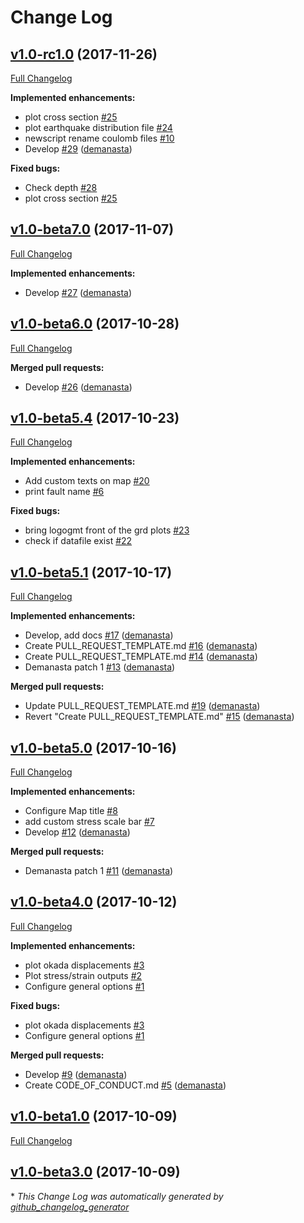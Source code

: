 # Change Log

## [v1.0-rc1.0](https://github.com/demanasta/coulomb2gmt/tree/v1.0-rc1.0) (2017-11-26)
[Full Changelog](https://github.com/demanasta/coulomb2gmt/compare/v1.0-beta7.0...v1.0-rc1.0)

**Implemented enhancements:**

- plot cross section  [\#25](https://github.com/demanasta/coulomb2gmt/issues/25)
- plot earthquake distribution file [\#24](https://github.com/demanasta/coulomb2gmt/issues/24)
- newscript rename coulomb files [\#10](https://github.com/demanasta/coulomb2gmt/issues/10)
- Develop [\#29](https://github.com/demanasta/coulomb2gmt/pull/29) ([demanasta](https://github.com/demanasta))

**Fixed bugs:**

- Check depth [\#28](https://github.com/demanasta/coulomb2gmt/issues/28)
- plot cross section  [\#25](https://github.com/demanasta/coulomb2gmt/issues/25)

## [v1.0-beta7.0](https://github.com/demanasta/coulomb2gmt/tree/v1.0-beta7.0) (2017-11-07)
[Full Changelog](https://github.com/demanasta/coulomb2gmt/compare/v1.0-beta6.0...v1.0-beta7.0)

**Implemented enhancements:**

- Develop [\#27](https://github.com/demanasta/coulomb2gmt/pull/27) ([demanasta](https://github.com/demanasta))

## [v1.0-beta6.0](https://github.com/demanasta/coulomb2gmt/tree/v1.0-beta6.0) (2017-10-28)
[Full Changelog](https://github.com/demanasta/coulomb2gmt/compare/v1.0-beta5.4...v1.0-beta6.0)

**Merged pull requests:**

- Develop [\#26](https://github.com/demanasta/coulomb2gmt/pull/26) ([demanasta](https://github.com/demanasta))

## [v1.0-beta5.4](https://github.com/demanasta/coulomb2gmt/tree/v1.0-beta5.4) (2017-10-23)
[Full Changelog](https://github.com/demanasta/coulomb2gmt/compare/v1.0-beta5.1...v1.0-beta5.4)

**Implemented enhancements:**

- Add custom texts on map [\#20](https://github.com/demanasta/coulomb2gmt/issues/20)
- print fault name [\#6](https://github.com/demanasta/coulomb2gmt/issues/6)

**Fixed bugs:**

- bring logogmt front of the grd plots [\#23](https://github.com/demanasta/coulomb2gmt/issues/23)
- check if datafile exist [\#22](https://github.com/demanasta/coulomb2gmt/issues/22)

## [v1.0-beta5.1](https://github.com/demanasta/coulomb2gmt/tree/v1.0-beta5.1) (2017-10-17)
[Full Changelog](https://github.com/demanasta/coulomb2gmt/compare/v1.0-beta5.0...v1.0-beta5.1)

**Implemented enhancements:**

- Develop, add docs [\#17](https://github.com/demanasta/coulomb2gmt/pull/17) ([demanasta](https://github.com/demanasta))
- Create PULL\_REQUEST\_TEMPLATE.md [\#16](https://github.com/demanasta/coulomb2gmt/pull/16) ([demanasta](https://github.com/demanasta))
- Create PULL\_REQUEST\_TEMPLATE.md [\#14](https://github.com/demanasta/coulomb2gmt/pull/14) ([demanasta](https://github.com/demanasta))
- Demanasta patch 1 [\#13](https://github.com/demanasta/coulomb2gmt/pull/13) ([demanasta](https://github.com/demanasta))

**Merged pull requests:**

- Update PULL\_REQUEST\_TEMPLATE.md [\#19](https://github.com/demanasta/coulomb2gmt/pull/19) ([demanasta](https://github.com/demanasta))
- Revert "Create PULL\_REQUEST\_TEMPLATE.md" [\#15](https://github.com/demanasta/coulomb2gmt/pull/15) ([demanasta](https://github.com/demanasta))

## [v1.0-beta5.0](https://github.com/demanasta/coulomb2gmt/tree/v1.0-beta5.0) (2017-10-16)
[Full Changelog](https://github.com/demanasta/coulomb2gmt/compare/v1.0-beta4.0...v1.0-beta5.0)

**Implemented enhancements:**

- Configure Map title [\#8](https://github.com/demanasta/coulomb2gmt/issues/8)
- add custom stress scale bar [\#7](https://github.com/demanasta/coulomb2gmt/issues/7)
- Develop [\#12](https://github.com/demanasta/coulomb2gmt/pull/12) ([demanasta](https://github.com/demanasta))

**Merged pull requests:**

- Demanasta patch 1 [\#11](https://github.com/demanasta/coulomb2gmt/pull/11) ([demanasta](https://github.com/demanasta))

## [v1.0-beta4.0](https://github.com/demanasta/coulomb2gmt/tree/v1.0-beta4.0) (2017-10-12)
[Full Changelog](https://github.com/demanasta/coulomb2gmt/compare/v1.0-beta1.0...v1.0-beta4.0)

**Implemented enhancements:**

- plot okada displacements [\#3](https://github.com/demanasta/coulomb2gmt/issues/3)
- Plot stress/strain outputs [\#2](https://github.com/demanasta/coulomb2gmt/issues/2)
- Configure general options [\#1](https://github.com/demanasta/coulomb2gmt/issues/1)

**Fixed bugs:**

- plot okada displacements [\#3](https://github.com/demanasta/coulomb2gmt/issues/3)
- Configure general options [\#1](https://github.com/demanasta/coulomb2gmt/issues/1)

**Merged pull requests:**

- Develop [\#9](https://github.com/demanasta/coulomb2gmt/pull/9) ([demanasta](https://github.com/demanasta))
- Create CODE\_OF\_CONDUCT.md [\#5](https://github.com/demanasta/coulomb2gmt/pull/5) ([demanasta](https://github.com/demanasta))

## [v1.0-beta1.0](https://github.com/demanasta/coulomb2gmt/tree/v1.0-beta1.0) (2017-10-09)
[Full Changelog](https://github.com/demanasta/coulomb2gmt/compare/v1.0-beta3.0...v1.0-beta1.0)

## [v1.0-beta3.0](https://github.com/demanasta/coulomb2gmt/tree/v1.0-beta3.0) (2017-10-09)


\* *This Change Log was automatically generated by [github_changelog_generator](https://github.com/skywinder/Github-Changelog-Generator)*
